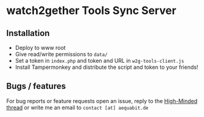 # watch2gether Tools Sync Server

## Installation
- Deploy to www root
- Give read/write permissions to `data/`
- Set a token in `index.php` and token and URL in `w2g-tools-client.js`
- Install Tampermonkey and distribute the script and token to your friends!

## Bugs / features
For bug reports or feature requests open an issue, reply to the [High-Minded thread](https://hm.cx/threads/80031) or write me an email to `contact [at] aequabit.de`

